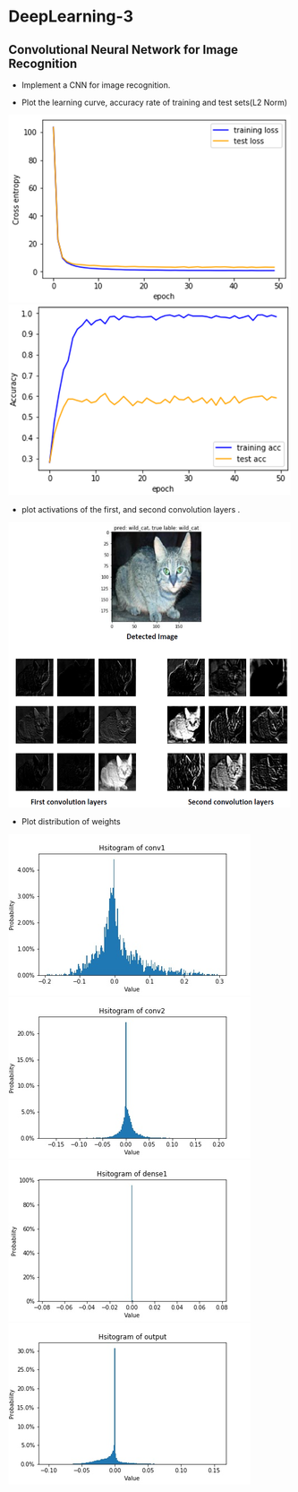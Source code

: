 # DeepLearning-3
## Convolutional Neural Network for Image Recognition

* Implement a CNN for image recognition.

* Plot the learning curve, accuracy rate of training and test sets(L2 Norm)

![image](https://github.com/apkeidj123/DeepLearning-3/blob/master/picture/2019-10-10_173049.png)
![image](https://github.com/apkeidj123/DeepLearning-3/blob/master/picture/2019-10-10_173055.png)

* plot activations of the first, and second convolution layers .

![image](https://github.com/apkeidj123/DeepLearning-3/blob/master/picture/2019-10-10_172917.png)

* Plot distribution of weights

![image](https://github.com/apkeidj123/DeepLearning-3/blob/master/picture/conv1.jpg)
![image](https://github.com/apkeidj123/DeepLearning-3/blob/master/picture/conv2.jpg)
![image](https://github.com/apkeidj123/DeepLearning-3/blob/master/picture/dense1.jpg)
![image](https://github.com/apkeidj123/DeepLearning-3/blob/master/picture/output.jpg)
